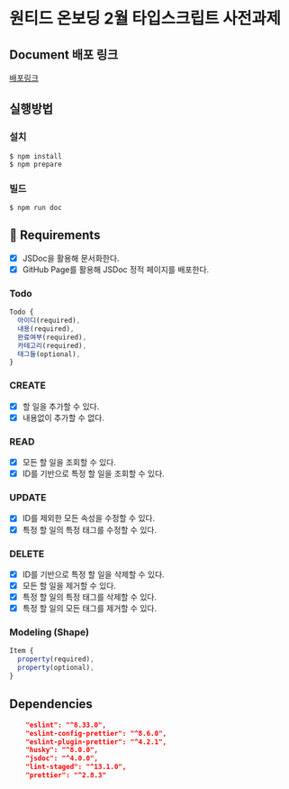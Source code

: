 # 원티드 온보딩 2월 타입스크립트 사전과제

## Document 배포 링크
[배포링크](https://leezer94.github.io/wanted-pre-onboarding-challenge-fe-2/)

## 실행방법

### 설치
``` shell
$ npm install
$ npm prepare
```
### 빌드
``` shell
$ npm run doc

```

## 📝 Requirements

- [x] JSDoc을 활용해 문서화한다.
- [x] GitHub Page를 활용해 JSDoc 정적 페이지를 배포한다.

### Todo

```js
Todo {
  아이디(required),
  내용(required),
  완료여부(required),
  카테고리(required),
  태그들(optional),
}
```

### CREATE

- [x] 할 일을 추가할 수 있다.
- [x] 내용없이 추가할 수 없다.

### READ

- [x] 모든 할 일을 조회할 수 있다.
- [x] ID를 기반으로 특정 할 일을 조회할 수 있다.

### UPDATE

- [x] ID를 제외한 모든 속성을 수정할 수 있다.
- [x] 특정 할 일의 특정 태그를 수정할 수 있다.

### DELETE

- [x] ID를 기반으로 특정 할 일을 삭제할 수 있다.
- [x] 모든 할 일을 제거할 수 있다.
- [x] 특정 할 일의 특정 태그를 삭제할 수 있다.
- [x] 특정 할 일의 모든 태그를 제거할 수 있다.

### Modeling (Shape)

```js
Item {
  property(required),
  property(optional),
}
```

## Dependencies

```json
    "eslint": "^8.33.0",
    "eslint-config-prettier": "^8.6.0",
    "eslint-plugin-prettier": "^4.2.1",
    "husky": "^8.0.0",
    "jsdoc": "^4.0.0",
    "lint-staged": "^13.1.0",
    "prettier": "^2.8.3"
```
